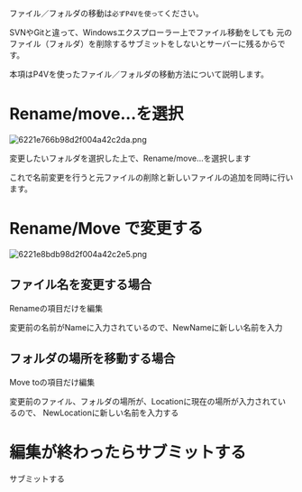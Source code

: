 ファイル／フォルダの移動は`必ずP4Vを使って`ください。

SVNやGitと違って、Windowsエクスプローラー上でファイル移動をしても
元のファイル（フォルダ）を削除するサブミットをしないとサーバーに残るからです。

本項はP4Vを使ったファイル／フォルダの移動方法について説明します。

# Rename/move...を選択

![6221e766b98d2f004a42c2da.png](/attachment/659e2db1fc01c4004a798e05)

変更したいフォルダを選択した上で、Rename/move...を選択します

これで名前変更を行うと元ファイルの削除と新しいファイルの追加を同時に行います。

# Rename/Move で変更する

![6221e8bdb98d2f004a42c2e5.png](/attachment/659e2dbafc01c4004a798e06)

## ファイル名を変更する場合

Renameの項目だけを編集

変更前の名前がNameに入力されているので、NewNameに新しい名前を入力

## フォルダの場所を移動する場合

Move toの項目だけ編集

変更前のファイル、フォルダの場所が、Locationに現在の場所が入力されているので、
NewLocationに新しい名前を入力する

# 編集が終わったらサブミットする

サブミットする